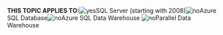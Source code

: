 <Token>**THIS TOPIC APPLIES TO:**![yes](/Image/Applies%20to/yes.png)SQL Server (starting with 2008)![no](/Image/Applies%20to/no.png)Azure SQL Database![no](/Image/Applies%20to/no.png)Azure SQL Data Warehouse ![no](/Image/Applies%20to/no.png)Parallel Data Warehouse </Token>